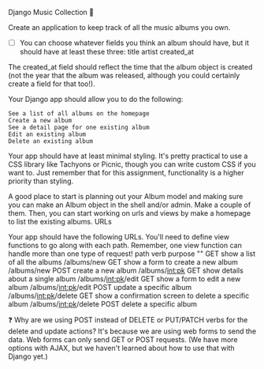 Django Music Collection 🎵

Create an application to keep track of all the music albums you own. 

-[ ] You can choose whatever fields you think an album should have, but it should have at least these three:
    title
    artist
    created_at

The created_at field should reflect the time that the album object is created (not the year that the album was released, although you could certainly create a field for that too!).

Your Django app should allow you to do the following:

    See a list of all albums on the homepage
    Create a new album
    See a detail page for one existing album
    Edit an existing album
    Delete an existing album

Your app should have at least minimal styling. It's pretty practical to use a CSS library like Tachyons or Picnic, though you can write custom CSS if you want to. Just remember that for this assignment, functionality is a higher priority than styling.

A good place to start is planning out your Album model and making sure you can make an Album object in the shell and/or admin. Make a couple of them. Then, you can start working on urls and views by make a homepage to list the existing albums.
URLs

Your app should have the following URLs. You'll need to define view functions to go along with each path. Remember, one view function can handle more than one type of request!
path 	verb 	purpose
"" 	GET 	show a list of all the albums
/albums/new 	GET 	show a form to create a new album
/albums/new 	POST 	create a new album
/albums/<int:pk> 	GET 	show details about a single album
/albums/<int:pk>/edit 	GET 	show a form to edit a new album
/albums/<int:pk>/edit 	POST 	update a specific album
/albums/<int:pk>/delete 	GET 	show a confirmation screen to delete a specific album
/albums/<int:pk>/delete 	POST 	delete a specific album

❓ Why are we using POST instead of DELETE or PUT/PATCH verbs for the delete and update actions? It's because we are using web forms to send the data. Web forms can only send GET or POST requests. (We have more options with AJAX, but we haven't learned about how to use that with Django yet.)
